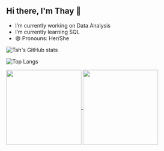 ## Hi there, I'm Thay 👋

- I’m currently working on Data Analysis
- I’m currently learning SQL
- 😄 Pronouns: Her/She

![Tah's GitHub stats](https://github-readme-stats.vercel.app/api?username=tahvicentini&show_icons=true&theme=tokyonight)

![Top Langs](https://github-readme-stats.vercel.app/api/top-langs/?username=tahvicentini&layout=compact)

<a href="https://github.com/tahvicentini/github-readme-stats">
  <img height=200 align="center" src="https://github-readme-stats.vercel.app/api?username=tahvicentini" />
</a>
<a href="https://github.com/anuraghazra/convoychat">
  <img height=200 align="center" src="https://github-readme-stats.vercel.app/api/top-langs?username=tahvicentini&layout=compact&langs_count=8&card_width=320" />
</a>
